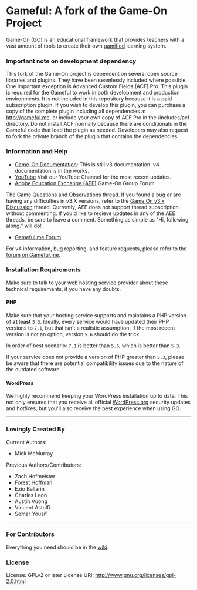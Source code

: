 # Gameful: A fork of the Game-On Project

Game-On (GO) is an educational framework that provides teachers with a vast amount of tools to create their own <a href="http://en.wikipedia.org/wiki/Gamification" target="_blank">gamified</a> learning system.

### Important note on development dependency
This fork of the Game-On project is dependent on several open source libraries and plugins. They have been seamlessly included where possible.  One important exception is Advanced Custom Fields (ACF) Pro. This plugin is required for the Gameful to work in both development and production environments. It is not included in this repository because it is a paid subscription plugin. If you wish to develop this plugin, you can purchase a copy of the complete plugin including all dependencies at http://gameful.me, or include your own copy of ACF Pro in the /includes/acf directory. Do not install ACF normally because there are conditionals in the Gameful code that load the plugin as needed. Developers may also request to fork the private branch of the plugin that contains the dependencies.

### Information and Help

* <a href="http://maclab.guhsd.net/game-on" rel="nofollow">Game-On Documentation</a>: This is still v3 documentation.  v4 documentation is in the works.
* <a href='https://www.youtube.com/channel/UC1G3josozpubdzaINcFjk0g' >YouTube</a> Visit our YouTube Channel for the most recent updates.
* <a href="http://edex.adobe.com/group/game-on/discussions/" rel="nofollow">Adobe Education Exchange (AEE)</a> Game-On Group Forum

The Game  <a href="https://edex.adobe.com/group/game-on/discussion/-9038000/" rel="nofollow">Questions and Observations</a> thread.
If you found a bug or are having any difficulties in v3.X versions, refer to the <a href="https://edex.adobe.com/group/game-on/discussion/v9f80aa7d/" rel="nofollow">Game On v3.x Discussion</a> thread.
Currently, AEE does not support thread subscription without commenting. If you'd like to recieve updates in any of the AEE threads, be sure to leave a comment. Something as simple as "Hi, following along." will do!
    
* <a href="https://gameful.me/forums" rel="nofollow">Gameful.me Forum</a></li>

For v4 information, bug reporting, and feature requests, please refer to the <a href="https://gameful.me/forums" rel="nofollow">forum on Gameful.me</a>.


### Installation Requirements

Make sure to talk to your web hosting service provider about these technical requirements, if you have any doubts.

#### PHP

Make sure that your hosting service supports and maintains a PHP version of **at least** `5.3`. Ideally, every service would have updated their PHP versions to `7.1`, but that isn't a realistic assumption. If the most recent version is not an option, version `5.6` should do the trick.

In order of best scenario: `7.1` is better than `5.6`, which is better than `5.3`.

If your service does not provide a version of PHP greater than `5.3`, please be aware that there are potential compatibility issues due to the nature of the outdated software.

#### WordPress

We highly recommend keeping your WordPress installation up to date. This not only ensures that you receive all official [WordPress.org](https://wordpress.org/) security updates and hotfixes, but you'll also receive the best experience when using GO.

* * *

### Lovingly Created By

Current Authors:
* Mick McMurray


Previous Authors/Contributors:

* Zach Hofmeister
* <a href='http://foresthoffman.com' target='_blank'>Forest Hoffman</a>
* Ezio Ballarin
* Charles Leon
* Austin Vuong
* Vincent Astolfi
* Semar Yousif

* * *

### For Contributors

Everything you need should be in the [wiki](https://github.com/TheMacLab/game-on/wiki/).

### License
License:           GPLv2 or later
License URI:       http://www.gnu.org/licenses/gpl-2.0.html
